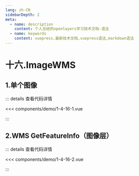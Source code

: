 ```yaml
---
lang: zh-CN
sidebarDepth: 2
meta:
  - name: description
    content: 个人总结的openlayers学习技术文档-语法
  - name: keywords
    content: vuepress,最新技术文档,vuepress语法,markdown语法
---
```


# 十六.ImageWMS

## 1.单个图像

  <Container url="https://zhoubichuan.com/resume/demo/?type=openlayers&name=1-4-16-1.vue" />

::: details 查看代码详情

<<< components/demo/1-4-16-1.vue

:::

## 2.WMS GetFeatureInfo（图像层）

  <Container url="https://zhoubichuan.com/resume/demo/?type=openlayers&name=1-4-16-2.vue" />

::: details 查看代码详情

<<< components/demo/1-4-16-2.vue

:::
